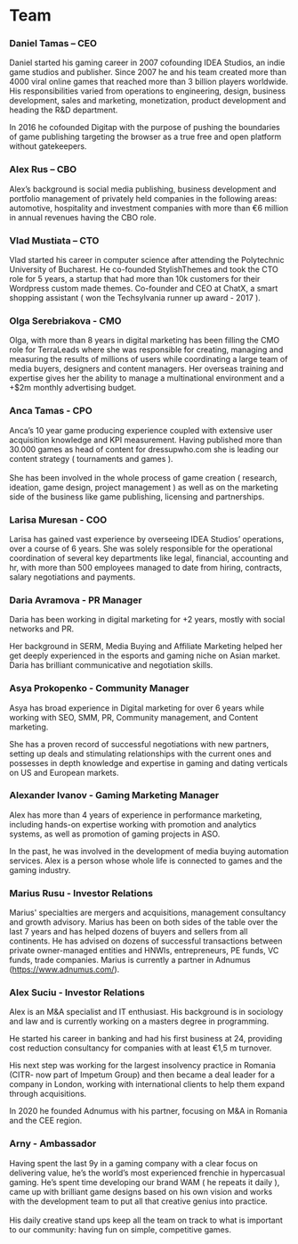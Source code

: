 # Team

### **Daniel Tamas – CEO**

Daniel started his gaming career in 2007 cofounding IDEA Studios, an indie game studios and publisher. Since 2007 he and his team created more than 4000 viral online games that reached more than 3 billion players worldwide. His responsibilities varied from operations to engineering, design, business development, sales and marketing, monetization, product development and heading the R\&D department.

In 2016 he cofounded Digitap with the purpose of pushing the boundaries of game publishing targeting the browser as a true free and open platform without gatekeepers.

### **Alex Rus – CBO**

Alex’s background is social media publishing, business development and portfolio management of privately held companies in the following areas: automotive, hospitality and investment companies with more than €6 million in annual revenues having the CBO role.

### **Vlad Mustiata – CTO**

Vlad started his career in computer science after attending the Polytechnic University of Bucharest. He co-founded StylishThemes and took the CTO role for 5 years, a startup that had more than 10k customers for their Wordpress custom made themes. Co-founder and CEO at ChatX, a smart shopping assistant ( won the Techsylvania runner up award - 2017 ).

### **Olga Serebriakova - CMO**

Olga, with more than 8 years in digital marketing has been filling the CMO role for TerraLeads where she was responsible for creating, managing and measuring the results of millions of users while coordinating a large team of media buyers, designers and content managers. Her overseas training and expertise gives her the ability to manage a multinational environment and a +$2m monthly advertising budget.

### **Anca Tamas - CPO**

Anca’s 10 year game producing experience coupled with extensive user acquisition knowledge and KPI measurement. Having published more than 30.000 games as head of content for dressupwho.com she is leading our content strategy ( tournaments and games ).\
\
She has been involved in the whole process of game creation ( research, ideation, game design, project management ) as well as on the marketing side of the business like game publishing, licensing and partnerships.

### **Larisa Muresan - COO**

Larisa has gained vast experience by overseeing IDEA Studios’ operations, over a course of 6 years. She was solely responsible for the operational coordination of several key departments like legal, financial, accounting and hr, with more than 500 employees managed to date from hiring, contracts, salary negotiations and payments.

### **Daria Avramova - PR Manager**

Daria has been working in digital marketing for +2 years, mostly with social networks and PR.

Her background in SERM, Media Buying and Affiliate Marketing helped her get deeply experienced in the esports and gaming niche on Asian market. Daria has brilliant communicative and negotiation skills.

### **Asya Prokopenko - Community Manager**

Asya has broad experience in Digital marketing for over 6 years while working with SEO, SMM, PR, Community management, and Content marketing.

She has a proven record of successful negotiations with new partners, setting up deals and stimulating relationships with the current ones and possesses in depth knowledge and expertise in gaming and dating verticals on US and European markets.

### **Alexander Ivanov - Gaming Marketing Manager**

Alex has more than 4 years of experience in performance marketing, including hands-on expertise working with promotion and analytics systems, as well as promotion of gaming projects in ASO.

In the past, he was involved in the development of media buying automation services. Alex is a person whose whole life is connected to games and the gaming industry.

### **Marius Rusu - Investor Relations**

Marius' specialties are mergers and acquisitions, management consultancy and growth advisory. Marius has been on both sides of the table over the last 7 years and has helped dozens of buyers and sellers from all continents. He has advised on dozens of successful transactions between private owner-managed entities and HNWIs, entrepreneurs, PE funds, VC funds, trade companies. Marius is currently a partner in Adnumus (https://www.adnumus.com/).

### **Alex Suciu - Investor Relations**

Alex is an M\&A specialist and IT enthusiast. His background is in sociology and law and is currently working on a masters degree in programming.

He started his career in banking and had his first business at 24, providing cost reduction consultancy for companies with at least €1,5 m turnover.

His next step was working for the largest insolvency practice in Romania (CITR- now part of Impetum Group) and then became a deal leader for a company in London, working with international clients to help them expand through acquisitions.

In 2020 he founded Adnumus with his partner, focusing on M\&A in Romania and the CEE region.

### Arny - Ambassador

Having spent the last 9y in a gaming company with a clear focus on delivering value, he’s the world’s most experienced frenchie in hypercasual gaming. He’s spent time developing our brand WAM ( he repeats it daily ), came up with brilliant game designs based on his own vision and works with the development team to put all that creative genius into practice.\
\
His daily creative stand ups keep all the team on track to what is important to our community: having fun on simple, competitive games.

